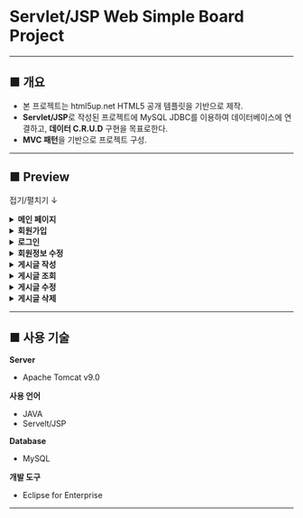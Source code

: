 # Servlet/JSP Web Simple Board Project

-------

## ■ 개요
- 본 프로젝트는 html5up.net HTML5 공개 템플릿을 기반으로 제작.
- **Servlet/JSP**로 작성된 프로젝트에 MySQL JDBC를 이용하여 데이터베이스에 연결하고, **데이터 C.R.U.D** 구현을 목표로한다.
- **MVC 패턴**을 기반으로 프로젝트 구성.

-------

## ■ Preview

접기/펼치기 ↓
<details>
<summary><b>메인 페이지</b></summary>
<div markdown="1">

<figure>
    <img src="/README_IMG/main.gif" alt="main" width="70%" height="auto" />    
</figure>

</div>
</details>


<details>
<summary><b>회원가입</b></summary>
<div markdown="1">

<figure>
    <img src="https://cdn.jsdelivr.net/gh/jsung95/Servlet-JSP_Project_Use-template/README_IMG/signup.gif" alt="signup" width="70%" height="auto" />    
</figure>

</div>
</details>

<details>
<summary><b>로그인</b></summary>
<div markdown="1">

<figure>
    <img src="https://cdn.jsdelivr.net/gh/jsung95/Servlet-JSP_Project_Use-template/README_IMG/login.gif" alt="login" width="70%" height="auto" />    
</figure>

</div>
</details>


<details>
<summary><b>회원정보 수정</b></summary>
<div markdown="1">

<figure>
    <img src="https://cdn.jsdelivr.net/gh/jsung95/Servlet-JSP_Project_Use-template/README_IMG/modify_info.gif" alt="modify_info" width="70%" height="auto" />    
</figure>

</div>
</details>

<details>
<summary><b>게시글 작성</b></summary>
<div markdown="1">

<figure>
    <img src="https://cdn.jsdelivr.net/gh/jsung95/Servlet-JSP_Project_Use-template/README_IMG/write.gif" alt="write" width="70%" height="auto" />    
</figure>

</div>
</details>

<details>
<summary><b>게시글 조회</b></summary>
<div markdown="1">

<figure>
    <img src="https://cdn.jsdelivr.net/gh/jsung95/Servlet-JSP_Project_Use-template/README_IMG/read.gif" alt="read" width="70%" height="auto" />    
</figure>

</div>
</details>

<details>
<summary><b>게시글 수정</b></summary>
<div markdown="1">

<figure>
    <img src="https://cdn.jsdelivr.net/gh/jsung95/Servlet-JSP_Project_Use-template/README_IMG/modify.gif" alt="modify" width="70%" height="auto" />    
</figure>

</div>
</details>

<details>
<summary><b>게시글 삭제</b></summary>
<div markdown="1">

<figure>
    <img src="https://cdn.jsdelivr.net/gh/jsung95/Servlet-JSP_Project_Use-template/README_IMG/remove.gif" alt="remove" width="70%" height="auto" />    
</figure>

</div>
</details>

-------

## ■ 사용 기술

**Server**
- Apache Tomcat v9.0

**사용 언어**
- JAVA
- Servelt/JSP

**Database**
- MySQL

**개발 도구**
- Eclipse for Enterprise

-------
